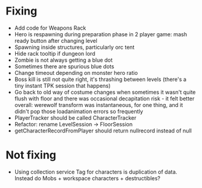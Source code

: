# Fixing
* Add code for Weapons Rack
* Hero is respawning during preparation phase in 2 player game: mash ready button after changing level
* Spawning inside structures, particularly orc tent
* Hide rack tooltip if dungeon lord
* Zombie is not always getting a blue dot
* Sometimes there are spurious blue dots 
* Change timeout depending on monster hero ratio
* Boss kill is still not quite right, it's thrashing between levels (there's a tiny instant TPK session that happens)
* Go back to old way of costume changes when sometimes it wasn't quite flush with floor and there was occasional decapitation risk - it felt better overall: werewolf transform was instantaneous, for one thing, and it didn't pop those loadanimation errors so frequently
* PlayerTracker should be called CharacterTracker
* Refactor: rename LevelSession -> FloorSession
* getCharacterRecordFromPlayer should return nullrecord instead of null

# Not fixing
* Using collection service Tag for characters is duplication of data. Instead do Mobs + workspace characters + destructibles?
